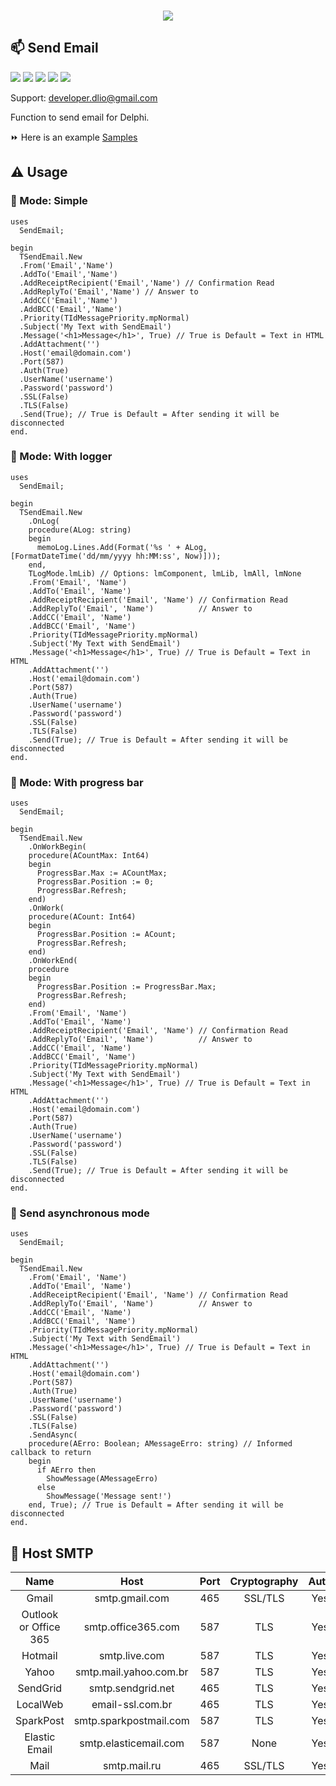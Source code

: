 <p align="center"><br>
  <img src="https://github.com/dliocode/SendEmail/blob/main/SendEmail.jpg"><br>
</p> 

## :mailbox: Send Email

![](https://img.shields.io/github/stars/dliocode/SendEmail.svg) ![](https://img.shields.io/github/forks/dliocode/SendEmail.svg) ![](https://img.shields.io/github/v/tag/dliocode/SendEmail.svg) ![](https://img.shields.io/github/release/dliocode/SendEmail.svg) ![](https://img.shields.io/github/issues/dliocode/SendEmail.svg)

Support: developer.dlio@gmail.com

Function to send email for Delphi.

:fast_forward: Here is an example [Samples](https://github.com/dliocode/SendEmail/tree/main/samples)

## :warning: Usage

### :green_book: Mode: Simple

```delphi
uses
  SendEmail;

begin
  TSendEmail.New
  .From('Email','Name')
  .AddTo('Email','Name')
  .AddReceiptRecipient('Email','Name') // Confirmation Read
  .AddReplyTo('Email','Name') // Answer to
  .AddCC('Email','Name')
  .AddBCC('Email','Name')
  .Priority(TIdMessagePriority.mpNormal)
  .Subject('My Text with SendEmail')
  .Message('<h1>Message</h1>', True) // True is Default = Text in HTML
  .AddAttachment('')
  .Host('email@domain.com')
  .Port(587)
  .Auth(True)
  .UserName('username')
  .Password('password')
  .SSL(False)
  .TLS(False)
  .Send(True); // True is Default = After sending it will be disconnected
end.
```

### :orange_book: Mode: With logger

```delphi
uses
  SendEmail;

begin
  TSendEmail.New
    .OnLog(
    procedure(ALog: string)
    begin
      memoLog.Lines.Add(Format('%s ' + ALog, [FormatDateTime('dd/mm/yyyy hh:MM:ss', Now)]));
    end,
    TLogMode.lmLib) // Options: lmComponent, lmLib, lmAll, lmNone
    .From('Email', 'Name')
    .AddTo('Email', 'Name')
    .AddReceiptRecipient('Email', 'Name') // Confirmation Read
    .AddReplyTo('Email', 'Name')          // Answer to
    .AddCC('Email', 'Name')
    .AddBCC('Email', 'Name')
    .Priority(TIdMessagePriority.mpNormal)
    .Subject('My Text with SendEmail')
    .Message('<h1>Message</h1>', True) // True is Default = Text in HTML
    .AddAttachment('')
    .Host('email@domain.com')
    .Port(587)
    .Auth(True)
    .UserName('username')
    .Password('password')
    .SSL(False)
    .TLS(False)
    .Send(True); // True is Default = After sending it will be disconnected
end. 
```

### :closed_book: Mode: With progress bar

```delphi
uses
  SendEmail;

begin
  TSendEmail.New
    .OnWorkBegin(
    procedure(ACountMax: Int64)
    begin
      ProgressBar.Max := ACountMax;
      ProgressBar.Position := 0;
      ProgressBar.Refresh;
    end)
    .OnWork(
    procedure(ACount: Int64)
    begin
      ProgressBar.Position := ACount;
      ProgressBar.Refresh;
    end)
    .OnWorkEnd(
    procedure
    begin
      ProgressBar.Position := ProgressBar.Max;
      ProgressBar.Refresh;
    end)
    .From('Email', 'Name')
    .AddTo('Email', 'Name')
    .AddReceiptRecipient('Email', 'Name') // Confirmation Read
    .AddReplyTo('Email', 'Name')          // Answer to
    .AddCC('Email', 'Name')
    .AddBCC('Email', 'Name')
    .Priority(TIdMessagePriority.mpNormal)
    .Subject('My Text with SendEmail')
    .Message('<h1>Message</h1>', True) // True is Default = Text in HTML
    .AddAttachment('')
    .Host('email@domain.com')
    .Port(587)
    .Auth(True)
    .UserName('username')
    .Password('password')
    .SSL(False)
    .TLS(False)
    .Send(True); // True is Default = After sending it will be disconnected
end.
```

### :notebook_with_decorative_cover: Send asynchronous mode

```delphi
uses
  SendEmail;

begin
  TSendEmail.New
    .From('Email', 'Name')
    .AddTo('Email', 'Name')
    .AddReceiptRecipient('Email', 'Name') // Confirmation Read
    .AddReplyTo('Email', 'Name')          // Answer to
    .AddCC('Email', 'Name')
    .AddBCC('Email', 'Name')
    .Priority(TIdMessagePriority.mpNormal)
    .Subject('My Text with SendEmail')
    .Message('<h1>Message</h1>', True) // True is Default = Text in HTML
    .AddAttachment('')
    .Host('email@domain.com')
    .Port(587)
    .Auth(True)
    .UserName('username')
    .Password('password')
    .SSL(False)
    .TLS(False)
    .SendAsync(
    procedure(AErro: Boolean; AMessageErro: string) // Informed callback to return
    begin
      if AErro then
        ShowMessage(AMessageErro)
      else
        ShowMessage('Message sent!')
    end, True); // True is Default = After sending it will be disconnected
end.
```


## :satellite: Host SMTP

| **Name** | **Host** | **Port** | **Cryptography** | **Auth** |
|  :---: |  :---: |  :---: |  :---: | :---: |
| Gmail  | smtp.gmail.com | 465 | SSL/TLS | Yes |
| Outlook or Office 365  | smtp.office365.com | 587 | TLS | Yes |
| Hotmail | smtp.live.com | 587 | TLS | Yes |
| Yahoo | smtp.mail.yahoo.com.br | 587 | TLS | Yes |
| SendGrid | smtp.sendgrid.net | 465 | TLS | Yes |
| LocalWeb | email-ssl.com.br | 465 | TLS | Yes |
| SparkPost | smtp.sparkpostmail.com | 587 | TLS | Yes |
| Elastic Email | smtp.elasticemail.com | 587 | None | Yes |
| Mail | smtp.mail.ru | 465  | SSL/TLS | Yes |

